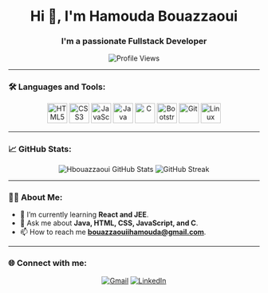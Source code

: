 <h1 align="center">Hi 👋, I'm Hamouda Bouazzaoui</h1>
<h3 align="center">I'm a passionate Fullstack Developer</h3>

<p align="center">
  <img src="https://komarev.com/ghpvc/?username=Hbouazzaoui&label=Profile%20views&color=0e75b6&style=flat" alt="Profile Views" />
</p>

---

### 🛠️ Languages and Tools:
<p align="center">
  <img src="https://cdn.jsdelivr.net/gh/devicons/devicon/icons/html5/html5-original.svg" alt="HTML5" width="40" height="40"/>
  <img src="https://cdn.jsdelivr.net/gh/devicons/devicon/icons/css3/css3-original.svg" alt="CSS3" width="40" height="40"/>
  <img src="https://cdn.jsdelivr.net/gh/devicons/devicon/icons/javascript/javascript-original.svg" alt="JavaScript" width="40" height="40"/>
  <img src="https://cdn.jsdelivr.net/gh/devicons/devicon/icons/java/java-original.svg" alt="Java" width="40" height="40"/>
  <img src="https://cdn.jsdelivr.net/gh/devicons/devicon/icons/c/c-original.svg" alt="C" width="40" height="40"/>
  <img src="https://cdn.jsdelivr.net/gh/devicons/devicon/icons/bootstrap/bootstrap-original.svg" alt="Bootstrap" width="40" height="40"/>
  <img src="https://cdn.jsdelivr.net/gh/devicons/devicon/icons/git/git-original.svg" alt="Git" width="40" height="40"/>
  <img src="https://cdn.jsdelivr.net/gh/devicons/devicon/icons/linux/linux-original.svg" alt="Linux" width="40" height="40"/>
</p>

---

### 📈 GitHub Stats:
<p align="center">
  <img src="https://github-readme-stats.vercel.app/api?username=Hbouazzaoui&show_icons=true&locale=en&theme=dark&hide_border=true" alt="Hbouazzaoui GitHub Stats" />
  <img src="https://streak-stats.demolab.com/?user=Hbouazzaoui&theme=dark&hide_border=true" alt="GitHub Streak" />
</p>

---

### 👨‍💻 About Me:
- 🌱 I’m currently learning **React and JEE**.
- 💬 Ask me about **Java, HTML, CSS, JavaScript, and C**.
- 📫 How to reach me **bouazzaouiihamouda@gmail.com**.

---

### 🌐 Connect with me:
<p align="center">
  <a href="mailto:bouazzaouiihamouda@gmail.com"><img src="https://img.icons8.com/color/48/000000/gmail-new.png" alt="Gmail"/></a>
  <a href="https://www.linkedin.com/in/hamoudabouazzaoui"><img src="https://img.icons8.com/color/48/000000/linkedin.png" alt="LinkedIn"/></a>
</p>
